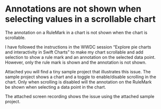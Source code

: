 # Annotations are not shown when selecting values in a scrollable chart

The annotation on a RuleMark in a chart is not shown when the chart is scrollable.

I have followed the instructions in the WWDC session “Explore pie charts and interactivity in Swift Charts” to make my chart scrollable and add selection to show a rule mark and an annotation on the selected data point. However, only the rule mark is shown and the annotation is not shown.

Attached you will find a tiny sample project that illustrates this issue. The sample project shows a chart and a toggle to enable/disable scrolling in the chart. Only when scrolling is disabled will the annotation on the RuleMark be shown when selecting a data point in the chart.

The attached screen recording shows the issue using the attached sample project.